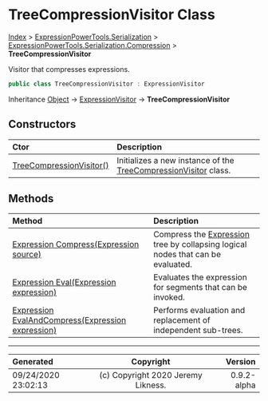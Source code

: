 ﻿# TreeCompressionVisitor Class

[Index](../index.md) > [ExpressionPowerTools.Serialization](ExpressionPowerTools.Serialization.a.md) > [ExpressionPowerTools.Serialization.Compression](ExpressionPowerTools.Serialization.Compression.n.md) > **TreeCompressionVisitor**

Visitor that compresses expressions.

```csharp
public class TreeCompressionVisitor : ExpressionVisitor
```

Inheritance [Object](https://docs.microsoft.com/dotnet/api/system.object) → [ExpressionVisitor](https://docs.microsoft.com/dotnet/api/system.linq.expressions.expressionvisitor) → **TreeCompressionVisitor**

## Constructors

| Ctor | Description |
| :-- | :-- |
| [TreeCompressionVisitor()](ExpressionPowerTools.Serialization.Compression.TreeCompressionVisitor.ctor.md#treecompressionvisitor) | Initializes a new instance of the [TreeCompressionVisitor](ExpressionPowerTools.Serialization.Compression.TreeCompressionVisitor.cs.md) class. |
## Methods

| Method | Description |
| :-- | :-- |
| [Expression Compress(Expression source)](ExpressionPowerTools.Serialization.Compression.TreeCompressionVisitor.Compress.m.md) | Compress the [Expression](https://docs.microsoft.com/dotnet/api/system.linq.expressions.expression) tree by collapsing logical nodes that            can be evaluated. |
| [Expression Eval(Expression expression)](ExpressionPowerTools.Serialization.Compression.TreeCompressionVisitor.Eval.m.md) | Evaluates the expression for segments that can be invoked. |
| [Expression EvalAndCompress(Expression expression)](ExpressionPowerTools.Serialization.Compression.TreeCompressionVisitor.EvalAndCompress.m.md) | Performs evaluation and replacement of independent sub-trees. |

---

| Generated | Copyright | Version |
| :-- | :-: | --: |
| 09/24/2020 23:02:13 | (c) Copyright 2020 Jeremy Likness. | 0.9.2-alpha |
